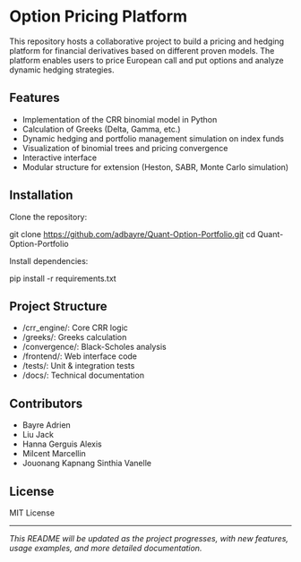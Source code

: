# Option Pricing Platform

This repository hosts a collaborative project to build a pricing and hedging platform for financial derivatives based on different proven models. The platform enables users to price European call and put options and analyze dynamic hedging strategies.

## Features

- Implementation of the CRR binomial model in Python
- Calculation of Greeks (Delta, Gamma, etc.)
- Dynamic hedging and portfolio management simulation on index funds
- Visualization of binomial trees and pricing convergence
- Interactive interface
- Modular structure for extension (Heston, SABR, Monte Carlo simulation)

## Installation

Clone the repository:

git clone https://github.com/adbayre/Quant-Option-Portfolio.git
cd Quant-Option-Portfolio

Install dependencies:

pip install -r requirements.txt

## Project Structure

- /crr_engine/: Core CRR logic
- /greeks/: Greeks calculation
- /convergence/: Black-Scholes analysis
- /frontend/: Web interface code
- /tests/: Unit & integration tests
- /docs/: Technical documentation

## Contributors

- Bayre Adrien 
- Liu Jack
- Hanna Gerguis Alexis
- Milcent Marcellin
- Jouonang Kapnang Sinthia Vanelle

## License

MIT License

---

*This README will be updated as the project progresses, with new features, usage examples, and more detailed documentation.*
